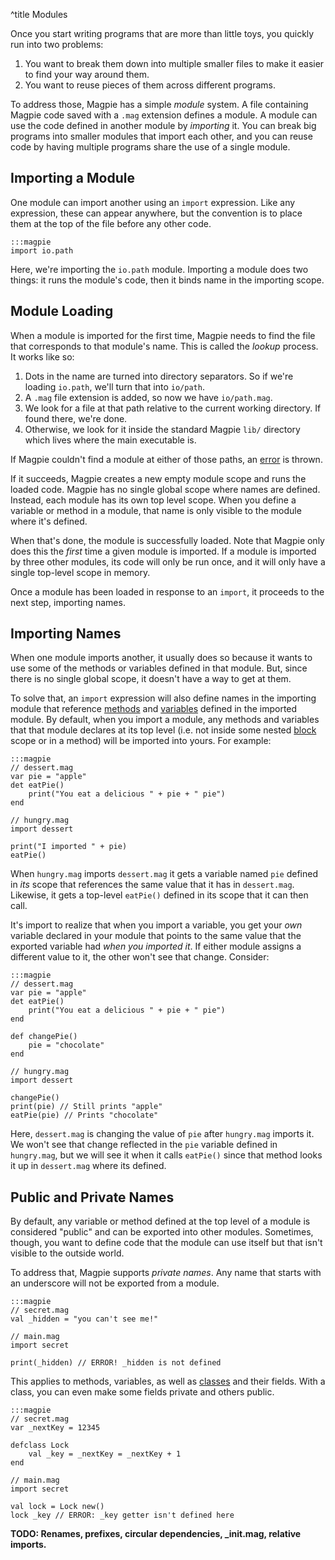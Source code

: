 ^title Modules

Once you start writing programs that are more than little toys, you quickly run into two problems:

1. You want to break them down into multiple smaller files to make it easier to
   find your way around them.
2. You want to reuse pieces of them across different programs.

To address those, Magpie has a simple *module* system. A file containing Magpie code saved with a `.mag` extension defines a module. A module can use the code defined in another module by *importing* it. You can break big programs into smaller modules that import each other, and you can reuse code by having multiple programs share the use of a single module.

## Importing a Module

One module can import another using an `import` expression. Like any expression, these can appear anywhere, but the convention is to place them at the top of the file before any other code.

    :::magpie
    import io.path

Here, we're importing the `io.path` module. Importing a module does two things: it runs the module's code, then it binds name in the importing scope.

## Module Loading

When a module is imported for the first time, Magpie needs to find the file that corresponds to that module's name. This is called the *lookup* process. It works like so:

1. Dots in the name are turned into directory separators. So if we're loading `io.path`, we'll turn that into `io/path`.
2. A `.mag` file extension is added, so now we have `io/path.mag`.
3. We look for a file at that path relative to the current working directory. If found there, we're done.
4. Otherwise, we look for it inside the standard Magpie `lib/` directory which lives where the main executable is.

If Magpie couldn't find a module at either of those paths, an [error](error-handling.html) is thrown.

If it succeeds, Magpie creates a new empty module scope and runs the loaded code. Magpie has no single global scope where names are defined. Instead, each module has its own top level scope. When you define a variable or method in a module, that name is only visible to the module where it's defined.

When that's done, the module is successfully loaded. Note that Magpie only does this the *first* time a given module is imported. If a module is imported by three other modules, its code will only be run once, and it will only have a single top-level scope in memory.

Once a module has been loaded in response to an `import`, it proceeds to the next step, importing names.

## Importing Names

When one module imports another, it usually does so because it wants to use some of the methods or variables defined in that module. But, since there is no single global scope, it doesn't have a way to get at them.

To solve that, an `import` expression will also define names in the importing module that reference [methods](multimethods.html) and [variables](variables.html) defined in the imported module. By default, when you import a module, any methods and variables that that module declares at its top level (i.e. not inside some nested [block](blocks.html) scope or in a method) will be imported into yours. For example:

    :::magpie
    // dessert.mag
    var pie = "apple"
    det eatPie()
        print("You eat a delicious " + pie + " pie")
    end

    // hungry.mag
    import dessert

    print("I imported " + pie)
    eatPie()

When `hungry.mag` imports `dessert.mag` it gets a variable named `pie` defined in *its* scope that references the same value that it has in `dessert.mag`. Likewise, it gets a top-level `eatPie()` defined in its scope that it can then call.

It's import to realize that when you import a variable, you get your *own* variable declared in your module that points to the same value that the exported variable had *when you imported it*. If either module assigns a different value to it, the other won't see that change. Consider:

    :::magpie
    // dessert.mag
    var pie = "apple"
    det eatPie()
        print("You eat a delicious " + pie + " pie")
    end

    def changePie()
        pie = "chocolate"
    end

    // hungry.mag
    import dessert

    changePie()
    print(pie) // Still prints "apple"
    eatPie(pie) // Prints "chocolate"

Here, `dessert.mag` is changing the value of `pie` after `hungry.mag` imports it. We won't see that change reflected in the `pie` variable defined in `hungry.mag`, but we will see it when it calls `eatPie()` since that method looks it up in `dessert.mag` where its defined.

## Public and Private Names

By default, any variable or method defined at the top level of a module is considered "public" and can be exported into other modules. Sometimes, though, you want to define code that the module can use itself but that isn't visible to the outside world.

To address that, Magpie supports *private names*. Any name that starts with an underscore will not be exported from a module.

    :::magpie
    // secret.mag
    val _hidden = "you can't see me!"

    // main.mag
    import secret

    print(_hidden) // ERROR! _hidden is not defined

This applies to methods, variables, as well as [classes](classes.html) and their fields. With a class, you can even make some fields private and others public.

    :::magpie
    // secret.mag
    var _nextKey = 12345

    defclass Lock
        val _key = _nextKey = _nextKey + 1
    end

    // main.mag
    import secret

    val lock = Lock new()
    lock _key // ERROR: _key getter isn't defined here

**TODO: Renames, prefixes, circular dependencies, _init.mag, relative imports.**
